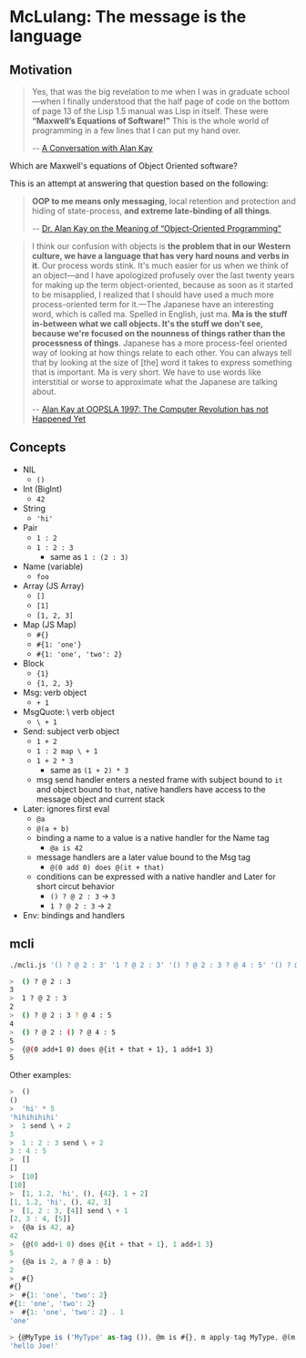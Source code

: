 # McLulang: The message is the language

## Motivation

> Yes, that was the big revelation to me when I was in graduate school—when I finally understood that the half page of code on the bottom of page 13 of the Lisp 1.5 manual was Lisp in itself. These were **“Maxwell’s Equations of Software!”** This is the whole world of programming in a few lines that I can put my hand over.
>
> -- [A Conversation with Alan Kay](https://queue.acm.org/detail.cfm?id=1039523)

Which are Maxwell's equations of Object Oriented software?

This is an attempt at answering that question based on the following:

> **OOP to me means only messaging**, local retention and protection and 
> hiding of state-process, **and extreme late-binding of all things**.
>
> -- [Dr. Alan Kay on the Meaning of “Object-Oriented Programming”](http://userpage.fu-berlin.de/~ram/pub/pub_jf47ht81Ht/doc_kay_oop_en)

>  I think our confusion with objects is **the problem that in our Western culture, we have a language that has very hard nouns and verbs in it**. Our process words stink. It's much easier for us when we think of an object—and I have apologized profusely over the last twenty years for making up the term object-oriented, because as soon as it started to be misapplied, I realized that I should have used a much more process-oriented term for it.—The Japanese have an interesting word, which is called ma. Spelled in English, just ma. **Ma is the stuff in-between what we call objects. It's the stuff we don't see, because we're focused on the nounness of things rather than the processness of things**. Japanese has a more process-feel oriented way of looking at how things relate to each other. You can always tell that by looking at the size of [the] word it takes to express something that is important. Ma is very short. We have to use words like interstitial or worse to approximate what the Japanese are talking about.
>
> -- [Alan Kay at OOPSLA 1997: The Computer Revolution has not Happened Yet](https://tinlizzie.org/IA/index.php/Alan_Kay_at_OOPSLA_1997:_The_Computer_Revolution_has_not_Happened_Yet)



## Concepts

- NIL
  - `()`
- Int (BigInt)
  - `42`
- String
  - `'hi'`
- Pair
  - `1 : 2`
  - `1 : 2 : 3`
    - same as `1 : (2 : 3)`
- Name (variable)
  - `foo`
- Array (JS Array)
  - `[]`
  - `[1]`
  - `[1, 2, 3]`
- Map (JS Map)
  - `#{}`
  - `#{1: 'one'}`
  - `#{1: 'one', 'two': 2}`
- Block
  - `{1}`
  - `{1, 2, 3}`
- Msg: verb object
  - `+ 1`
- MsgQuote: \ verb object
  - `\ + 1`
- Send: subject verb object
  - `1 + 2`
  - `1 : 2 map \ + 1`
  - `1 + 2 * 3`
    - same as `(1 + 2) * 3`
  - msg send handler enters a nested frame with subject bound to `it` and object bound to `that`, native handlers have access to the message object and current stack
- Later: ignores first eval
  - `@a`
  - `@(a + b)`
  - binding a name to a value is a native handler for the Name tag
    - `@a is 42`
  - message handlers are a later value bound to the Msg tag
    - `@(0 add 0) does @(it + that)`
  - conditions can be expressed with a native handler and Later for short circut behavior
    - `() ? @ 2 : 3` -> `3`
    - `1 ? @ 2 : 3` -> `2`
- Env: bindings and handlers

## mcli

```sh
./mcli.js '() ? @ 2 : 3' '1 ? @ 2 : 3' '() ? @ 2 : 3 ? @ 4 : 5' '() ? @ 2 : () ? @ 4 : 5' '{@(0 add+1 0) does @{it + that + 1}, 1 add+1 3}'

>  () ? @ 2 : 3
3
>  1 ? @ 2 : 3
2
>  () ? @ 2 : 3 ? @ 4 : 5
4
>  () ? @ 2 : () ? @ 4 : 5
5
>  {@(0 add+1 0) does @{it + that + 1}, 1 add+1 3}
5
```

Other examples:

```js
>  ()
()
>  'hi' * 5
'hihihihihi'
>  1 send \ + 2
3
>  1 : 2 : 3 send \ + 2
3 : 4 : 5
>  []
[]
>  [10]
[10]
>  [1, 1.2, 'hi', (), {42}, 1 + 2]
[1, 1.2, 'hi', (), 42, 3]
>  [1, 2 : 3, [4]] send \ + 1
[2, 3 : 4, [5]]
>  {@a is 42, a}
42
>  {@(0 add+1 0) does @{it + that + 1}, 1 add+1 3}
5
>  {@a is 2, a ? @ a : b}
2
>  #{}
#{}
>  #{1: 'one', 'two': 2}
#{1: 'one', 'two': 2}
>  #{1: 'one', 'two': 2} . 1
'one'

> {@MyType is ('MyType' as-tag ()), @m is #{}, m apply-tag MyType, @(m say-hello 'bob') does @('hello ' + that + '!'), m say-hello 'Joe'}
'hello Joe!'
```
